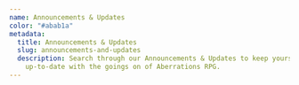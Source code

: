 ```yaml
---
name: Announcements & Updates
color: "#abab1a"
metadata:
  title: Announcements & Updates
  slug: announcements-and-updates
  description: Search through our Announcements & Updates to keep yourself
    up-to-date with the goings on of Aberrations RPG.
---
```

